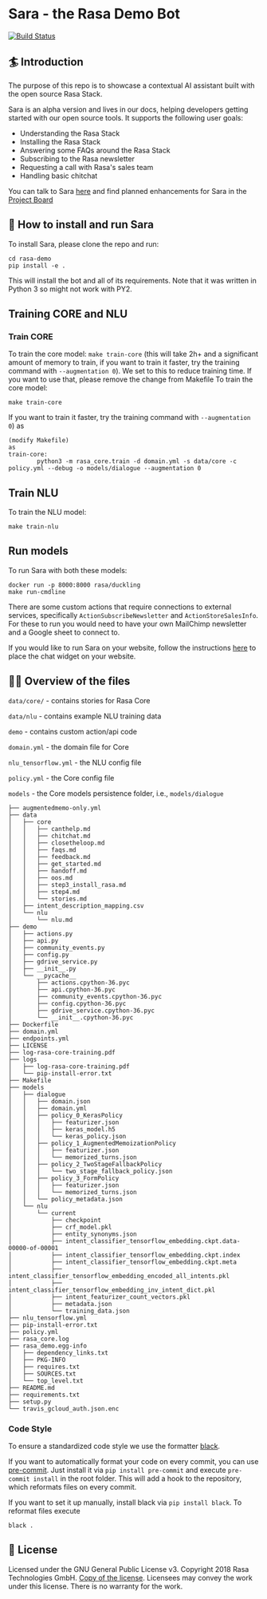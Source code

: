 # Sara - the Rasa Demo Bot
[![Build Status](https://travis-ci.com/RasaHQ/rasa-demo.svg?branch=master)](https://travis-ci.com/RasaHQ/rasa-demo)

## :surfer: Introduction
The purpose of this repo is to showcase a contextual AI assistant built with the open source Rasa Stack.

Sara is an alpha version and lives in our docs, helping developers getting started with our open source tools. It supports the following user goals:

- Understanding the Rasa Stack
- Installing the Rasa Stack
- Answering some FAQs around the Rasa Stack
- Subscribing to the Rasa newsletter
- Requesting a call with Rasa's sales team
- Handling basic chitchat

You can talk to Sara [here](https://rasa.com/docs/get_started_step1/) and find planned enhancements for Sara in the
[Project Board](https://github.com/RasaHQ/rasa-demo/projects/1)

## 🤖 How to install and run Sara

To install Sara, please clone the repo and run:

```
cd rasa-demo
pip install -e .
```
This will install the bot and all of its requirements.
Note that it was written in Python 3 so might not work with PY2.

## Training CORE and NLU
### Train CORE
To train the core model: `make train-core` (this will take 2h+ and a significant amount of memory to train,
if you want to train it faster, try the training command with
`--augmentation 0`). We set to this to reduce training time. 
If you want to use that, please remove the change from Makefile
To train the core model: 
```
make train-core
```

If you want to train it faster, try the training command with
`--augmentation 0`) as 
```
(modify Makefile)
as
train-core:
        python3 -m rasa_core.train -d domain.yml -s data/core -c policy.yml --debug -o models/dialogue --augmentation 0
```
## Train NLU
To train the NLU model: 
```
make train-nlu
```

## Run models
To run Sara with both these models:
```
docker run -p 8000:8000 rasa/duckling
make run-cmdline
```

There are some custom actions that require connections to external services,
specifically `ActionSubscribeNewsletter` and `ActionStoreSalesInfo`. For these
to run you would need to have your own MailChimp newsletter and a Google sheet
to connect to.

If you would like to run Sara on your website, follow the instructions
[here](https://github.com/mrbot-ai/rasa-webchat) to place the chat widget on
your website.

## 👩‍💻 Overview of the files

`data/core/` - contains stories for Rasa Core

`data/nlu` - contains example NLU training data

`demo` - contains custom action/api code

`domain.yml` - the domain file for Core

`nlu_tensorflow.yml` - the NLU config file

`policy.yml` - the Core config file

`models` - the Core models persistence folder, i.e., `models/dialogue`

```
├── augmentedmemo-only.yml
├── data
│   ├── core
│   │   ├── canthelp.md
│   │   ├── chitchat.md
│   │   ├── closetheloop.md
│   │   ├── faqs.md
│   │   ├── feedback.md
│   │   ├── get_started.md
│   │   ├── handoff.md
│   │   ├── oos.md
│   │   ├── step3_install_rasa.md
│   │   ├── step4.md
│   │   └── stories.md
│   ├── intent_description_mapping.csv
│   └── nlu
│       └── nlu.md
├── demo
│   ├── actions.py
│   ├── api.py
│   ├── community_events.py
│   ├── config.py
│   ├── gdrive_service.py
│   ├── __init__.py
│   └── __pycache__
│       ├── actions.cpython-36.pyc
│       ├── api.cpython-36.pyc
│       ├── community_events.cpython-36.pyc
│       ├── config.cpython-36.pyc
│       ├── gdrive_service.cpython-36.pyc
│       └── __init__.cpython-36.pyc
├── Dockerfile
├── domain.yml
├── endpoints.yml
├── LICENSE
├── log-rasa-core-training.pdf
├── logs
│   ├── log-rasa-core-training.pdf
│   └── pip-install-error.txt
├── Makefile
├── models
│   ├── dialogue
│   │   ├── domain.json
│   │   ├── domain.yml
│   │   ├── policy_0_KerasPolicy
│   │   │   ├── featurizer.json
│   │   │   ├── keras_model.h5
│   │   │   └── keras_policy.json
│   │   ├── policy_1_AugmentedMemoizationPolicy
│   │   │   ├── featurizer.json
│   │   │   └── memorized_turns.json
│   │   ├── policy_2_TwoStageFallbackPolicy
│   │   │   └── two_stage_fallback_policy.json
│   │   ├── policy_3_FormPolicy
│   │   │   ├── featurizer.json
│   │   │   └── memorized_turns.json
│   │   └── policy_metadata.json
│   └── nlu
│       └── current
│           ├── checkpoint
│           ├── crf_model.pkl
│           ├── entity_synonyms.json
│           ├── intent_classifier_tensorflow_embedding.ckpt.data-00000-of-00001
│           ├── intent_classifier_tensorflow_embedding.ckpt.index
│           ├── intent_classifier_tensorflow_embedding.ckpt.meta
│           ├── intent_classifier_tensorflow_embedding_encoded_all_intents.pkl
│           ├── intent_classifier_tensorflow_embedding_inv_intent_dict.pkl
│           ├── intent_featurizer_count_vectors.pkl
│           ├── metadata.json
│           └── training_data.json
├── nlu_tensorflow.yml
├── pip-install-error.txt
├── policy.yml
├── rasa_core.log
├── rasa_demo.egg-info
│   ├── dependency_links.txt
│   ├── PKG-INFO
│   ├── requires.txt
│   ├── SOURCES.txt
│   └── top_level.txt
├── README.md
├── requirements.txt
├── setup.py
└── travis_gcloud_auth.json.enc

```
### Code Style

To ensure a standardized code style we use the formatter [black](https://github.com/ambv/black).

If you want to automatically format your code on every commit, you can use [pre-commit](https://pre-commit.com/).
Just install it via `pip install pre-commit` and execute `pre-commit install` in the root folder.
This will add a hook to the repository, which reformats files on every commit.

If you want to set it up manually, install black via `pip install black`.
To reformat files execute
```
black .
```

## :gift: License
Licensed under the GNU General Public License v3. Copyright 2018 Rasa Technologies
GmbH. [Copy of the license](https://github.com/RasaHQ/rasa-demo/blob/master/LICENSE).
Licensees may convey the work under this license. There is no warranty for the work.

